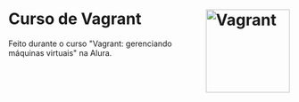 # Curso de Vagrant <img align="right" alt="Vagrant" width="150" src="https://www.alura.com.br/assets/api/cursos/vagrant-gerenciando-maquinas-virtuais.svg">
Feito durante o curso "Vagrant: gerenciando máquinas virtuais" na Alura.
